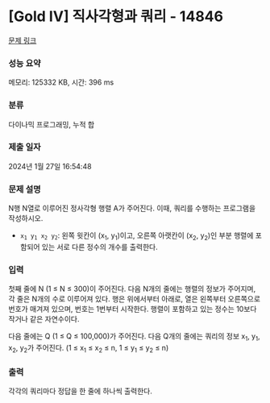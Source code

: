 # [Gold IV] 직사각형과 쿼리 - 14846 

[문제 링크](https://www.acmicpc.net/problem/14846) 

### 성능 요약

메모리: 125332 KB, 시간: 396 ms

### 분류

다이나믹 프로그래밍, 누적 합

### 제출 일자

2024년 1월 27일 16:54:48

### 문제 설명

<p>N행 N열로 이루어진 정사각형 행렬 A가 주어진다. 이때, 쿼리를 수행하는 프로그램을 작성하시오.</p>

<ul>
	<li><code>x<sub>1</sub> y<sub>1</sub> x<sub>2</sub> y<sub>2</sub></code>: 왼쪽 윗칸이 (x<sub>1</sub>, y<sub>1</sub>)이고, 오른쪽 아랫칸이 (x<sub>2</sub>, y<sub>2</sub>)인 부분 행렬에 포함되어 있는 서로 다른 정수의 개수를 출력한다.</li>
</ul>

### 입력 

 <p>첫째 줄에 N (1 ≤ N ≤ 300)이 주어진다. 다음 N개의 줄에는 행렬의 정보가 주어지며, 각 줄은 N개의 수로 이루어져 있다. 행은 위에서부터 아래로, 열은 왼쪽부터 오른쪽으로 번호가 매겨져 있으며, 번호는 1번부터 시작한다. 행렬이 포함하고 있는 정수는 10보다 작거나 같은 자연수이다.</p>

<p>다음 줄에는 Q (1 ≤ Q ≤ 100,000)가 주어진다. 다음 Q개의 줄에는 쿼리의 정보 x<sub>1</sub>, y<sub>1</sub>, x<sub>2</sub>, y<sub>2</sub>가 주어진다. (1 ≤ x<sub>1</sub> ≤ x<sub>2</sub> ≤ n, 1 ≤ y<sub>1</sub> ≤ y<sub>2</sub> ≤ n)</p>

### 출력 

 <p>각각의 쿼리마다 정답을 한 줄에 하나씩 출력한다.</p>

